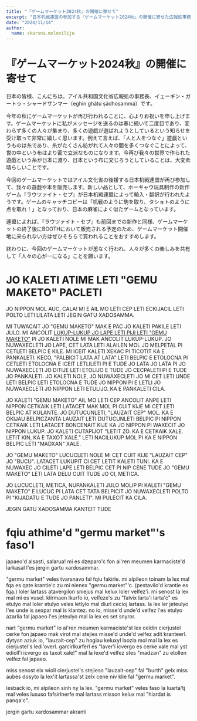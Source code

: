 ```yaml
---
title: "『ゲームマーケット2024秋』の開催に寄せて"
excerpt: "日本机戦連盟の参加する『ゲームマーケット2024秋』の開催に寄せた広報処事務長のコメントです。"
date: "2024/11/14"
author:
  name: skarsna.meloviliju
---
```


# 『ゲームマーケット2024秋』の開催に寄せて
日本の皆様、こんにちは。アイル共和国文化省広報処の事務長、イェーギン・ガートゥ・シャードザンマー（eghin ghátu ṣádhosammá）です。

今年の秋にゲームマーケットが再び行われることに、心よりお祝いを申し上げます。ゲームマーケットに私がメッセージを送るのは春に続いて二度目であり、変わらず多くの人々が集まり、多くの遊戯が遊ばれようとしているという知らせを受け取って非常に嬉しく思います。例えて言えば、「人と人をつなぐ」遊戯というものは糸であり、糸がたくさん紡がれて人々の間を多くつなぐことによって、世の中という布はより密で立派なものになります。今再び我々の世界で作られた遊戯という糸が日本に渡り、日本という布に交じろうとしていることは、大変素晴らしいことです。

今回のゲームマーケットではアイル文化省の後援する日本机戦連盟が再び参加して、我々の遊戯や本を販売します。新しい品として、ホーギャウ玩具制作の新作ゲーム『ラウツァイト・セプ』が日本机戦連盟によって輸入・翻訳が行われたようです。ゲームのキャッチコピーは「机戦のように駒を取り、タショトのように点を取れ！」となっており、日本の麻雀によく似たゲームとなっています。

連盟によれば、『ラウツァイト・セプ』も前回までの新作と同様、ゲームマーケットの終了後にBOOTHにおいて販売される予定のため、ゲームマーケット開催地に来られない方はぜひそちらで買われることをおすすめします。

終わりに、今回のゲームマーケットが恙なく行われ、人々が多くの楽しみを共有して「人々の心が一になる」ことを願います。

# <span lang="x-ycaxen-medium">JO KALETI ATIME LETI "GEMU MAKETO" PACLETI</span>
<div lang="x-ycaxen-medium">
JO NIPPON MOL AUC, CALA! MI E AIL MO LETI CEP LETI ECKIJACIL LETI POLTO LETI LILATA LETI JEGIN GATU XADOSAMMA.

MI TUWACAIT JO "GEMU MAKETO" MAK E PAC JO KALETI PAKILE LETI JULO. MI ANCOLIT [LUKUP-LUKUP JO LAPE LETI PIJI LETI "GEMU MAKETO"](../game-market-2024-spring) PI JO KALETI NOLE MI MAK ANCOLIT LUKUP-LUKUP. JO NUWAXECLETI JO LAPE, CET LATA LETI ALAILEN MOL JO MELPETAL PI CETLETI BELPIC E KILE. MI ICEIT KALETI XEKAC PI TICOTIT KA E PANKALETI. KECO, "PALBICIT LATA AT LATA" LETI BELPIC E ETOLOCNA PI CETLETI ETOLOCNA E ICEIT LETLILETI PI E TUDE JO LATA JO LATA PI JO NUWAXECLETI JO DITIJE LETI ETOLIJO E TUDE JO CECPALETI PI E TUDE JO PANKALETI. JO KALETI NOLE, JO NUWAXECLETI JO MI CET LETI UNDE LETI BELPIC LETI ETOLOCNA E TUDE JO NIPPON PI E LETLI JO NUWAXECLETI JO NIPPON LETI ETULIJO. KA E PANKALETI CILA.

JO KALETI "GEMU MAKETO" AIL MO LETI CEP ANCOLIT ANPE LETI NIPPON CETKAIK LETI LATACET MAK MOL PI CUIT KIJE MI CET LETI BELPIC AT KULANTE. JO DUTUCUNLETI, "LAUZAIT CEP" MOL. KA E OKIJAU BELPICZANTA LAUZAIT LETI DUTUCUNLETI BELPIC PI NIPPON CETKAIK LETI LATACET BONCENAIT KIJE KA JO NIPPON PI WAXECIT JO NIPPON LUKUP. JO KALETI CUTAPIJOT "LETIT ZO. KA E CETKAIK XALE. LETIT KIN, KA E TAXOT XALE." LETI NACILUKUP MOL PI KA E NIPPON BELPIC LETI "MADXAN" XALE.

JO "GEMU MAKETO" LUCUCLETI NOLE MI CET CUIT KIJE "LAUZAIT CEP" JO "BUCU". LATACET LUKUPIT CI CET LETIT KALETI TUNI. KA E NUWAXEC JO CILETI LAPE LETI BELPIC CET PI NIP CENE TUDE JO "GEMU MAKETO" LETI LATA DELU CUIT TUDE JO CI, METICA.

JO LUCUCLETI, METICA, NUPANKALETI JULO MOLIP PI KALETI "GEMU MAKETO" E LUCUC PI LATA CET TATA BELPICIT JO NUWAXECLETI POLTO PI "KIJADATU E TUDE JO PANLETI". MI PULECIT KA CILA.

JEGIN GATU XADOSAMMA KANTEIT TUDE
</div>

# <span lang="x-lineparine">fqiu athime'd "germu market"'s faso'l</span>
<div lang="x-lineparine">
japaeo'd alsasti, salarua! mi es dzeparo'c fon ai'ren meumen karmaciste'd larkasal l'es jergin gartu xardosammar.

"germu market" veles tvarsnavo fal fqiu fakirle. mi alpileon toinam la lex mal fqa es qate krantie'c zu mi nienex "germu market"'c. (pestavilo'd krantie es [fqa](./game-market-2024-spring).) loler lartass atavergilon sniejus mal kelux loler velfez'i. mi senost la lex mal mi es vusel. klirmaen lkurfo io, velfeze's zu "falvix larta'i larta'c" es etulyo mal loler etulyo veles letlylo mal diurl cecioj lartass. la lex ler jeteulyo l'es unde is sexpar mal is klantez. no io, misse'd unde'd velfez l'es etulyo azarlia fal japaeo l'es jeteulyo mal la lex es set snyror.

nart "germu market" io ai'ren meumen karmaciste'st lex celdin cierjustel cerke fon japaeo mak virot mal stejies misse'd unde'd velfez adit kranteerl. dytysn aziuk io, "lauzait-cep" zu hogiau keluxyl laozia mol mal la lex es cierjustel's ledi'overl. garcirlkurferl es "laver'i icvergo es cerke xale mal yst edioll'i icvergo es taxot xale!" mal la lexe'd velfez stes "madzan" zu etollen velfez fal japaeo.

miss senost elx wioll cierjustel's stejieso "lauzait-cep" fal "burth" gelx miss aubes dosyto la lex'it lartassa'st zelx cene niv klie fal "germu market".

lesback io, mi alpileon sinh ny la lex. "germu market" veles faso la luarta'tj mal veles lususo fafsirlnerfe mal lartass misson kelux mal "hiardat is panqa'c".

jergin gartu xardosammar akranti
</div>